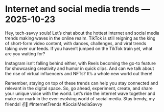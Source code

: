 # Internet and social media trends — 2025-10-23

Hey, tech-savvy souls! Let’s chat about the hottest internet and social media trends making waves in the online realm. TikTok is still reigning as the king of short-form video content, with dances, challenges, and viral trends taking over our feeds. If you haven’t jumped on the TikTok train yet, what are you waiting for? 

Instagram isn’t falling behind either, with Reels becoming the go-to feature for showcasing creativity and humor in quick clips. And can we talk about the rise of virtual influencers and NFTs? It’s a whole new world out there!

Remember, staying on top of these trends can help you stay connected and relevant in the digital space. So, go ahead, experiment, create, and share your unique voice with the world. Let’s ride the internet wave together and make our mark in the ever-evolving world of social media. Stay trendy, my friends! ✌️📱 #InternetTrends #SocialMediaSavvy